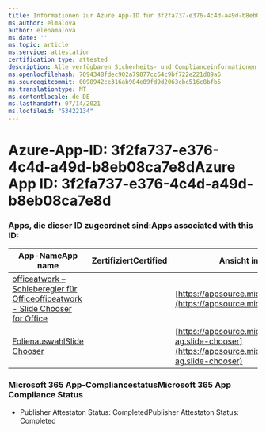 ```yaml
---
title: Informationen zur Azure App-ID für 3f2fa737-e376-4c4d-a49d-b8eb08ca7e8d
ms.author: elmalova
author: elenamalova
ms.date: ''
ms.topic: article
ms.service: attestation
certification_type: attested
description: Alle verfügbaren Sicherheits- und Complianceinformationen für 3f2fa737-e376-4c4d-a49d-b8eb08ca7e8d.
ms.openlocfilehash: 7094348fdec902a79877cc64c9bf722e221d89a6
ms.sourcegitcommit: 0098942ce316ab984e09fd9d2063cbc516c8bfb5
ms.translationtype: MT
ms.contentlocale: de-DE
ms.lasthandoff: 07/14/2021
ms.locfileid: "53422134"
---
```

# <a name="azure-app-id-3f2fa737-e376-4c4d-a49d-b8eb08ca7e8d"></a><span data-ttu-id="26955-103">Azure-App-ID: 3f2fa737-e376-4c4d-a49d-b8eb08ca7e8d</span><span class="sxs-lookup"><span data-stu-id="26955-103">Azure App ID: 3f2fa737-e376-4c4d-a49d-b8eb08ca7e8d</span></span>


### <a name="apps-associated-with-this-id"></a><span data-ttu-id="26955-104">Apps, die dieser ID zugeordnet sind:</span><span class="sxs-lookup"><span data-stu-id="26955-104">Apps associated with this ID:</span></span>
| <span data-ttu-id="26955-105">**App-Name**</span><span class="sxs-lookup"><span data-stu-id="26955-105">**App name**</span></span> | <span data-ttu-id="26955-106">**Zertifiziert**</span><span class="sxs-lookup"><span data-stu-id="26955-106">**Certified**</span></span> | <span data-ttu-id="26955-107">**Ansicht in AppSource**</span><span class="sxs-lookup"><span data-stu-id="26955-107">**View in AppSource**</span></span> |
|-|-|-|
| [<span data-ttu-id="26955-108">officeatwork – Schieberegler für Office</span><span class="sxs-lookup"><span data-stu-id="26955-108">officeatwork - Slide Chooser for Office</span></span>](https://docs.microsoft.com/en-us/microsoft-365-app-certification/forward/WA200002582) |  | [https://appsource.microsoft.com/product/office/WA200002582](https://appsource.microsoft.com/product/office/WA200002582) |
| [<span data-ttu-id="26955-109">Folienauswahl</span><span class="sxs-lookup"><span data-stu-id="26955-109">Slide Chooser</span></span>](https://docs.microsoft.com/en-us/microsoft-365-app-certification/forward/officeatwork-ag.slide-chooser) |  | [https://appsource.microsoft.com/product/office/officeatwork-ag.slide-chooser](https://appsource.microsoft.com/product/office/officeatwork-ag.slide-chooser) |

### <a name="microsoft-365-app-compliance-status"></a><span data-ttu-id="26955-110">Microsoft 365 App-Compliancestatus</span><span class="sxs-lookup"><span data-stu-id="26955-110">Microsoft 365 App Compliance Status</span></span>
- <span data-ttu-id="26955-111">Publisher Attestaton Status: Completed</span><span class="sxs-lookup"><span data-stu-id="26955-111">Publisher Attestaton Status: Completed</span></span>
